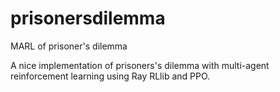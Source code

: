 # prisonersdilemma
MARL of prisoner's dilemma

A nice implementation of prisoners's dilemma with multi-agent reinforcement learning using Ray RLlib and PPO.

